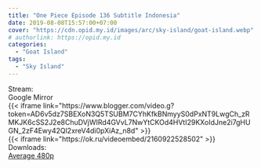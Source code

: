 ```yaml
---
title: "One Piece Episode 136 Subtitle Indonesia"
date: 2019-08-08T15:57:00+07:00
cover: "https://cdn.opid.my.id/images/arc/sky-island/goat-island.webp" # Optional, cover
# authorlink: https://opid.my.id
categories:
  - "Goat Island"
tags:
  - "Sky Island"
---
```

<div class="ui menu violet borderless inverted">
  <div class="header item active">
        Stream:
    </div>
  <a class="active item" data-tab="google">
    <i class="google drive icon"></i> Google
  </a>
  <a class="item nounderline" data-tab="mirror">
    <i class="odnoklassniki icon"></i> Mirror
  </a>
</div>
<div class="ui bottom attached tab segment active" style="border:0 !important;" data-tab="google">
{{< iframe link="https://www.blogger.com/video.g?token=AD6v5dz7SBEXoN3Q5TSUBM7CYhKfkBNmyyS0dPxNT9LwgCh_zRMKJK6cSS2J2e8ChuDVjWIRd4GVvL7NwYtCKOd4HVtI29KXoIdJne2i7gHUGN_2zF4Ewy42Ql2xreV4di0pXiAz_n8d" >}}
</div>
<div class="ui bottom attached tab segment" style="border:0 !important;" data-tab="mirror">
{{< iframe link="https://ok.ru/videoembed/2160922528502" >}}
</div>
<div class="ui menu violet borderless inverted">
  <div class="header item active">
        Downloads:
    </div>
  <a class="item nounderline" href="https://ouo.io/808pxg" target="_blank" rel="dofollow"><i class="google drive icon"></i>
    Average 480p</a>
</div>